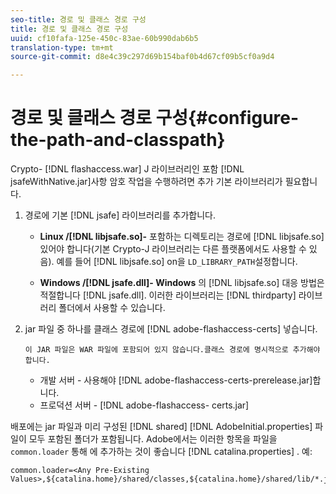 ```yaml
---
seo-title: 경로 및 클래스 경로 구성
title: 경로 및 클래스 경로 구성
uuid: cf10fafa-125e-450c-83ae-60b990dab6b5
translation-type: tm+mt
source-git-commit: d8e4c39c297d69b154baf0b4d67cf09b5cf0a9d4

---
```



# 경로 및 클래스 경로 구성{#configure-the-path-and-classpath}

Crypto- [!DNL flashaccess.war] J 라이브러리인 포함 [!DNL jsafeWithNative.jar]사항 암호 작업을 수행하려면 추가 기본 라이브러리가 필요합니다.

1. 경로에 기본 [!DNL jsafe] 라이브러리를 추가합니다.

   * **Linux /[!DNL libjsafe.so]-** 포함하는 디렉토리는 경로에 [!DNL libjsafe.so] 있어야 합니다(기본 Crypto-J 라이브러리는 다른 플랫폼에서도 사용할 수 있음). 예를 들어 [!DNL libjsafe.so] on을 `LD_LIBRARY_PATH`설정합니다.

   * **Windows /[!DNL jsafe.dll]- Windows** 의 [!DNL libjsafe.so] 대응 방법은 적절합니다 [!DNL jsafe.dll].
   이러한 라이브러리는 [!DNL thirdparty] 라이브러리 폴더에서 사용할 수 있습니다.
1. jar 파일 중 하나를 클래스 경로에 [!DNL adobe-flashaccess-certs] 넣습니다.

       이 JAR 파일은 WAR 파일에 포함되어 있지 않습니다.클래스 경로에 명시적으로 추가해야 합니다.
   
   * 개발 서버 - 사용해야 [!DNL adobe-flashaccess-certs-prerelease.jar]합니다.
   * 프로덕션 서버 - [!DNL adobe-flashaccess- certs.jar]

배포에는 jar 파일과 미리 구성된 [!DNL shared] [!DNL AdobeInitial.properties] 파일이 모두 포함된 폴더가 포함됩니다. Adobe에서는 이러한 항목을 파일을 `common.loader` 통해 에 추가하는 것이 좋습니다 [!DNL catalina.properties] . 예:

```
common.loader=<Any Pre-Existing Values>,${catalina.home}/shared/classes,${catalina.home}/shared/lib/*.jar
```


